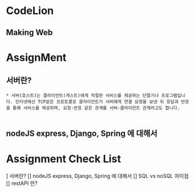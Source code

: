 CodeLion
===
Making Web
---

# AssignMent
## 서버란?
`* 서버(호스트)는 클라이언트(게스트)에게 적절한 서비스를 제공하는 단말기나 프로그램입니다. 인터넷에선 TCP같은 프로토콜로 클라이언트가 서버에게 연결 요청을 보낸 뒤 응답과 반응을 통해 서비스를 제공하며, 요청-반응 같은 관계를 서버-클라이언트 관계라고도 합니다.`
</br></br>
## nodeJS express, Django, Spring 에 대해서










# Assignment Check List
] 서버란?
[] nodeJS express, Django, Spring 에 대해서
[] SQL vs noSQL 차이점
[] restAPI 란?
